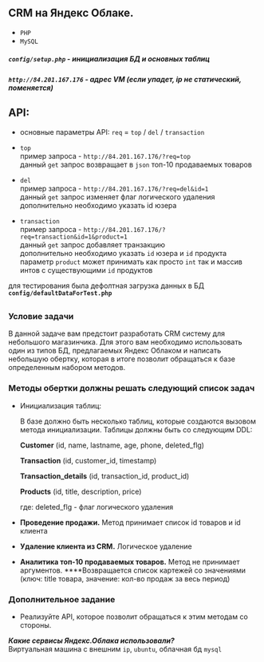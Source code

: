 ## CRM на Яндекс Облаке.
- `PHP`
- `MySQL`

##### `config/setup.php`  - инициализация БД и основных таблиц<br/>

##### `http://84.201.167.176` - адрес VM (если упадет, ip не статический, поменяется)<br/>


## API:

- основные параметры API: `req`  =  `top` / `del` / `transaction`<br/>

- `top`<br/>
пример запроса - `http://84.201.167.176/?req=top`<br/>
данный `get` запрос возвращает в `json` топ-10 продаваемых товаров<br/>

- `del`<br/>
пример запроса - `http://84.201.167.176/?req=del&id=1`<br/>
данный `get` запрос изменяет флаг логического удаления<br/>
дополнительно необходимо указать id юзера<br/>

- `transaction`<br/>
пример запроса - `http://84.201.167.176/?req=transaction&id=1&product=1`<br/>
данный `get` запрос добавляет транзакцию <br/>
дополнительно необходимо указать `id`  юзера и `id` продукта <br/>
параметр `product` может принимать как просто `int` так и массив интов с существующими `id` продуктов<br/>


для тестирования была дефолтная загрузка данных в БД<br/>
<b>`config/defaultDataForTest.php`</b>

##

### Условие задачи

В данной задаче вам предстоит разработать CRM систему для небольшого магазинчика. Для этого вам необходимо использовать один из типов БД, предлагаемых Яндекс Облаком и написать небольшую обертку, которая в итоге позволит обращаться к базе определенным набором методов.

### **Методы обертки должны решать следующий список задач**

- Инициализация таблиц:

    В базе должно быть несколько таблиц, которые создаются вызовом метода инициализации. 
    Таблицы должны быть со следующим DDL:

    **Customer** (id, name, lastname, age, phone, deleted_flg)

    **Transaction** (id, customer_id,  timestamp)

    **Transaction_details** (id, transaction_id, product_id)

    **Products** (id, title, description, price)

    где: deleted_flg - флаг логического удаления

- **Проведение продажи.** Метод принимает список id товаров и id клиента
- **Удаление клиента из CRM.** Логическое удаление
- **Аналитика топ-10 продаваемых товаров.** Метод не принимает аргументов. ****Возвращается список картежей со значениями (ключ: title товара, значение: кол-во продаж за весь период)

### **Дополнительное задание**

- Реализуйте API, которое позволит обращаться к этим методам со стороны.


<b><em>Какие сервисы Яндекс.Облака использовали?</b></em><br/>
Виртуальная машина с внешним `ip`, `ubuntu`, облачная бд `mysql`
